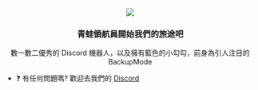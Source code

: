 <div align="center">
<img src="https://i.imgur.com/gsvAnyM.png" align="center"/>
</div>  
  

### <div align="center">青蛙領航員開始我們的旅途吧</div>  
<div align="center">數一數二優秀的 Discord 機器人，以及擁有藍色的小勾勾，前身為引人注目的 BackupMode</div>



- ❓ 有任何問題嗎? 歡迎去我們的 [Discord](https://discord.gg/3Y7Z8SYarv)  
  

<br/>  
